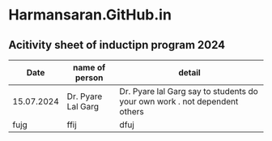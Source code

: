 # Harmansaran.GitHub.in
## Acitivity sheet of inductipn program 2024

|Date| name of person |detail|
| ----------- | ----------- |--------
| 15.07.2024 | Dr. Pyare Lal Garg|Dr. Pyare lal Garg say to students do your own work . not dependent others|
|fujg|ffij|dfuj|